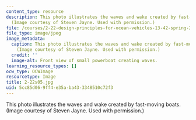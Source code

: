 ```yaml
---
content_type: resource
description: This photo illustrates the waves and wake created by fast-moving boats.
  (Image courtesy of Steven Jayne. Used with permission.)
file: /courses/2-22-design-principles-for-ocean-vehicles-13-42-spring-2005/5cc85d069ff4e35aba433348510c72f3_2-22s05.jpg
file_type: image/jpeg
image_metadata:
  caption: This photo illustrates the waves and wake created by fast-moving boats.
    (Image courtesy of Steven Jayne. Used with permission.)
  credit: ''
  image-alt: Front view of small powerboat creating waves.
learning_resource_types: []
ocw_type: OCWImage
resourcetype: Image
title: 2-22s05.jpg
uid: 5cc85d06-9ff4-e35a-ba43-3348510c72f3
---
```

This photo illustrates the waves and wake created by fast-moving boats. (Image courtesy of Steven Jayne. Used with permission.)

